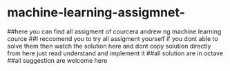 # machine-learning-assigmnet-
##here you can find all assigment of courcera andrew ng machine learning cource 
##I reccomend you to try all assigment yourself if you dont able to solve them then watch the solution here 
and dont copy solution directly from here just read understand and implement it 
##all solution are in octave 
##all suggestion are welcome here 
